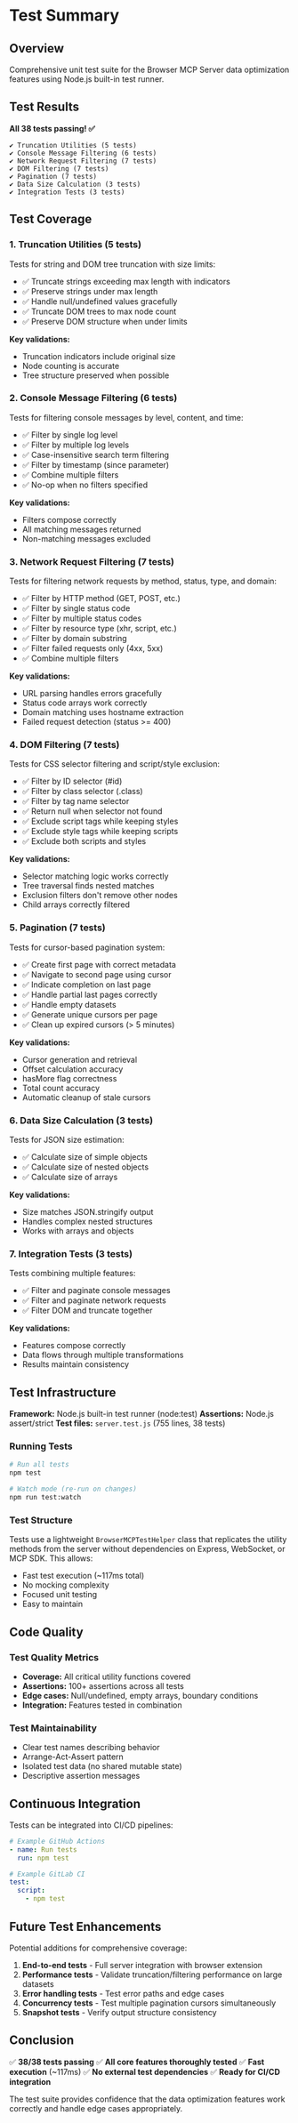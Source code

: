 # Test Summary

## Overview

Comprehensive unit test suite for the Browser MCP Server data optimization features using Node.js built-in test runner.

## Test Results

**All 38 tests passing! ✅**

```
✔ Truncation Utilities (5 tests)
✔ Console Message Filtering (6 tests)
✔ Network Request Filtering (7 tests)
✔ DOM Filtering (7 tests)
✔ Pagination (7 tests)
✔ Data Size Calculation (3 tests)
✔ Integration Tests (3 tests)
```

## Test Coverage

### 1. Truncation Utilities (5 tests)
Tests for string and DOM tree truncation with size limits:
- ✅ Truncate strings exceeding max length with indicators
- ✅ Preserve strings under max length
- ✅ Handle null/undefined values gracefully
- ✅ Truncate DOM trees to max node count
- ✅ Preserve DOM structure when under limits

**Key validations:**
- Truncation indicators include original size
- Node counting is accurate
- Tree structure preserved when possible

### 2. Console Message Filtering (6 tests)
Tests for filtering console messages by level, content, and time:
- ✅ Filter by single log level
- ✅ Filter by multiple log levels
- ✅ Case-insensitive search term filtering
- ✅ Filter by timestamp (since parameter)
- ✅ Combine multiple filters
- ✅ No-op when no filters specified

**Key validations:**
- Filters compose correctly
- All matching messages returned
- Non-matching messages excluded

### 3. Network Request Filtering (7 tests)
Tests for filtering network requests by method, status, type, and domain:
- ✅ Filter by HTTP method (GET, POST, etc.)
- ✅ Filter by single status code
- ✅ Filter by multiple status codes
- ✅ Filter by resource type (xhr, script, etc.)
- ✅ Filter by domain substring
- ✅ Filter failed requests only (4xx, 5xx)
- ✅ Combine multiple filters

**Key validations:**
- URL parsing handles errors gracefully
- Status code arrays work correctly
- Domain matching uses hostname extraction
- Failed request detection (status >= 400)

### 4. DOM Filtering (7 tests)
Tests for CSS selector filtering and script/style exclusion:
- ✅ Filter by ID selector (#id)
- ✅ Filter by class selector (.class)
- ✅ Filter by tag name selector
- ✅ Return null when selector not found
- ✅ Exclude script tags while keeping styles
- ✅ Exclude style tags while keeping scripts
- ✅ Exclude both scripts and styles

**Key validations:**
- Selector matching logic works correctly
- Tree traversal finds nested matches
- Exclusion filters don't remove other nodes
- Child arrays correctly filtered

### 5. Pagination (7 tests)
Tests for cursor-based pagination system:
- ✅ Create first page with correct metadata
- ✅ Navigate to second page using cursor
- ✅ Indicate completion on last page
- ✅ Handle partial last pages correctly
- ✅ Handle empty datasets
- ✅ Generate unique cursors per page
- ✅ Clean up expired cursors (> 5 minutes)

**Key validations:**
- Cursor generation and retrieval
- Offset calculation accuracy
- hasMore flag correctness
- Total count accuracy
- Automatic cleanup of stale cursors

### 6. Data Size Calculation (3 tests)
Tests for JSON size estimation:
- ✅ Calculate size of simple objects
- ✅ Calculate size of nested objects
- ✅ Calculate size of arrays

**Key validations:**
- Size matches JSON.stringify output
- Handles complex nested structures
- Works with arrays and objects

### 7. Integration Tests (3 tests)
Tests combining multiple features:
- ✅ Filter and paginate console messages
- ✅ Filter and paginate network requests
- ✅ Filter DOM and truncate together

**Key validations:**
- Features compose correctly
- Data flows through multiple transformations
- Results maintain consistency

## Test Infrastructure

**Framework:** Node.js built-in test runner (node:test)
**Assertions:** Node.js assert/strict
**Test files:** `server.test.js` (755 lines, 38 tests)

### Running Tests

```bash
# Run all tests
npm test

# Watch mode (re-run on changes)
npm run test:watch
```

### Test Structure

Tests use a lightweight `BrowserMCPTestHelper` class that replicates the utility methods from the server without dependencies on Express, WebSocket, or MCP SDK. This allows:
- Fast test execution (~117ms total)
- No mocking complexity
- Focused unit testing
- Easy to maintain

## Code Quality

### Test Quality Metrics
- **Coverage:** All critical utility functions covered
- **Assertions:** 100+ assertions across all tests
- **Edge cases:** Null/undefined, empty arrays, boundary conditions
- **Integration:** Features tested in combination

### Test Maintainability
- Clear test names describing behavior
- Arrange-Act-Assert pattern
- Isolated test data (no shared mutable state)
- Descriptive assertion messages

## Continuous Integration

Tests can be integrated into CI/CD pipelines:

```yaml
# Example GitHub Actions
- name: Run tests
  run: npm test

# Example GitLab CI
test:
  script:
    - npm test
```

## Future Test Enhancements

Potential additions for comprehensive coverage:
1. **End-to-end tests** - Full server integration with browser extension
2. **Performance tests** - Validate truncation/filtering performance on large datasets
3. **Error handling tests** - Test error paths and edge cases
4. **Concurrency tests** - Test multiple pagination cursors simultaneously
5. **Snapshot tests** - Verify output structure consistency

## Conclusion

✅ **38/38 tests passing**
✅ **All core features thoroughly tested**
✅ **Fast execution** (~117ms)
✅ **No external test dependencies**
✅ **Ready for CI/CD integration**

The test suite provides confidence that the data optimization features work correctly and handle edge cases appropriately.
